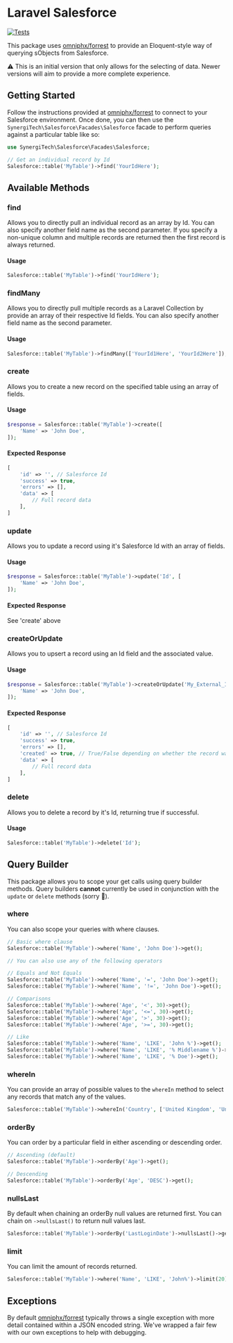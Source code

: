# Laravel Salesforce

[![Tests](https://github.com/SynergiTech/laravel-salesforce/actions/workflows/test.yml/badge.svg)](https://github.com/SynergiTech/laravel-salesforce/actions/workflows/test.yml)

This package uses [omniphx/forrest](https://github.com/omniphx/forrest) to provide an Eloquent-style way of querying sObjects from Salesforce.

:warning: This is an initial version that only allows for the selecting of data. Newer versions will aim to provide a more complete experience.

## Getting Started

Follow the instructions provided at [omniphx/forrest](https://github.com/omniphx/forrest) to connect to your Salesforce environment.
Once done, you can then use the `SynergiTech\Salesforce\Facades\Salesforce` facade to perform queries against a particular table like so:

```php
use SynergiTech\Salesforce\Facades\Salesforce;

// Get an individual record by Id
Salesforce::table('MyTable')->find('YourIdHere');
```

## Available Methods

### find

Allows you to directly pull an individual record as an array by Id.
You can also specify another field name as the second parameter.
If you specify a non-unique column and multiple records are returned then the first record is always returned.

#### Usage

```php
Salesforce::table('MyTable')->find('YourIdHere');
```

### findMany

Allows you to directly pull multiple records as a Laravel Collection by provide an array of their respective Id fields.
You can also specify another field name as the second parameter.

#### Usage

```php
Salesforce::table('MyTable')->findMany(['YourId1Here', 'YourId2Here']);
```

### create

Allows you to create a new record on the specified table using an array of fields.

#### Usage

```php
$response = Salesforce::table('MyTable')->create([
    'Name' => 'John Doe',
]);
```

#### Expected Response

```php
[
    'id' => '', // Salesforce Id
    'success' => true,
    'errors' => [],
    'data' => [
        // Full record data
    ],
]
```

### update

Allows you to update a record using it's Salesforce Id with an array of fields.

#### Usage

```php
$response = Salesforce::table('MyTable')->update('Id', [
    'Name' => 'John Doe',
]);
```

#### Expected Response

See 'create' above

### createOrUpdate

Allows you to upsert a record using an Id field and the associated value.

#### Usage

```php
$response = Salesforce::table('MyTable')->createOrUpdate('My_External_Id__c', 'ExternalId', [
    'Name' => 'John Doe',
]);
```

#### Expected Response

```php
[
    'id' => '', // Salesforce Id
    'success' => true,
    'errors' => [],
    'created' => true, // True/False depending on whether the record was created or updated
    'data' => [
        // Full record data
    ],
]
```

### delete

Allows you to delete a record by it's Id, returning true if successful.

#### Usage

```php
Salesforce::table('MyTable')->delete('Id');
```

## Query Builder

This package allows you to scope your get calls using query builder methods.
Query builders **cannot** currently be used in conjunction with the `update` or `delete` methods (sorry 🙏).

### where

You can also scope your queries with where clauses.

```php
// Basic where clause
Salesforce::table('MyTable')->where('Name', 'John Doe')->get();

// You can also use any of the following operators

// Equals and Not Equals
Salesforce::table('MyTable')->where('Name', '=', 'John Doe')->get();
Salesforce::table('MyTable')->where('Name', '!=', 'John Doe')->get();

// Comparisons
Salesforce::table('MyTable')->where('Age', '<', 30)->get();
Salesforce::table('MyTable')->where('Age', '<=', 30)->get();
Salesforce::table('MyTable')->where('Age', '>', 30)->get();
Salesforce::table('MyTable')->where('Age', '>=', 30)->get();

// Like
Salesforce::table('MyTable')->where('Name', 'LIKE', 'John %')->get();
Salesforce::table('MyTable')->where('Name', 'LIKE', '% Middlename %')->get();
Salesforce::table('MyTable')->where('Name', 'LIKE', '% Doe')->get();
```

### whereIn

You can provide an array of possible values to the `whereIn` method to select any records that match any of the values.

```php
Salesforce::table('MyTable')->whereIn('Country', ['United Kingdom', 'United States'])->get();
```

### orderBy

You can order by a particular field in either ascending or descending order.

```php
// Ascending (default)
Salesforce::table('MyTable')->orderBy('Age')->get();

// Descending
Salesforce::table('MyTable')->orderBy('Age', 'DESC')->get();
```

### nullsLast

By default when chaining an orderBy null values are returned first.
You can chain on `->nullsLast()` to return null values last.

```php
Salesforce::table('MyTable')->orderBy('LastLoginDate')->nullsLast()->get();
```

### limit

You can limit the amount of records returned.

```php
Salesforce::table('MyTable')->where('Name', 'LIKE', 'John%')->limit(20)->get();
```

## Exceptions

By default [omniphx/forrest](https://github.com/omniphx/forrest) typically throws a single exception with more detail contained within a JSON encoded string.
We've wrapped a fair few with our own exceptions to help with debugging.